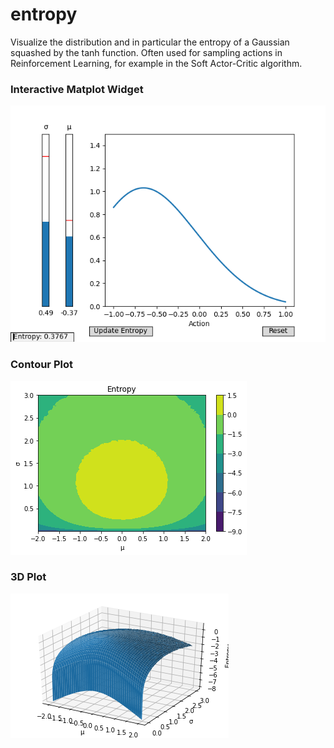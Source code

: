 # entropy

Visualize the distribution and in particular the entropy of a Gaussian squashed by the tanh function.
Often used for sampling actions in Reinforcement Learning, for example in the Soft Actor-Critic algorithm.


### Interactive Matplot Widget
![](/plots/slider.png)

### Contour Plot
![](/plots/contour_plot.png)

### 3D Plot
![](/plots/3d_plot.png)
